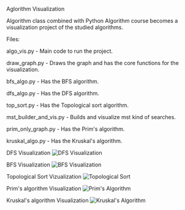 Aglorithm Visualization

Algorithm class combined with Python Algorithm course becomes a visualization project of the studied algorithms.

Files:

algo_vis.py - Main code to run the project.

draw_graph.py - Draws the graph and has the core functions for the visualization.

bfs_algo.py - Has the BFS algorithm.

dfs_algo.py - Has the DFS algorithm.

top_sort.py - Has the Topological sort algorithm.

mst_builder_and_vis.py - Builds and visualize mst kind of searches.

prim_only_graph.py - Has the Prim's algorithm.

kruskal_algo.py - Has the Kruskal's algorithm.

DFS Visualization
![DFS Visualization](https://github.com/talco20/Algorithm_Visualization/blob/main/DFS%20Visualization.gif)

BFS Visualization
![BFS Visualization](https://github.com/talco20/Algorithm_Visualization/blob/main/BFS%20Visualization.gif)

Topological Sort Vizualization
![Topological Sort](https://github.com/talco20/Algorithm_Visualization/blob/main/Topological%20Sort.gif)

Prim's algorithm Visualization
![Prim's Algorithm](https://github.com/talco20/Algorithm_Visualization/blob/main/Prim's%20Algorithm.gif)

Kruskal's algorithm Visualization
![Kruskal's Algorithm](https://github.com/talco20/Algorithm_Visualization/blob/main/Kruskal's%20Algorithm.gif)

